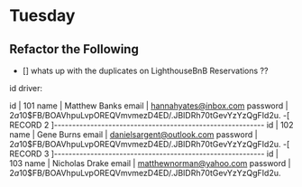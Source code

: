 # Tuesday

## Refactor the Following

- [] whats up with the duplicates on LighthouseBnB Reservations ??

<!-- 
- [x] const getUserWithId = function (id) {};
  - [] needs to be tested <-- HOW TO TEST -->

<!-- - [x] const addUser = function (user) {}; -->

<!-- - [x] const getUserWithEmail = function (email) {};
  1. Accepts an email address and will return a promise.
  2. The promise should resolve with a user object with the given email address, or null if that user does not exist.

  - Driver:

    {
    id: 1,
    name: 'Jerry Seinfeld',
    email: 'jb555@qmail.com',
    password: '$2a$10$FB/BOAVhpuLvpOREQVmvmezD4ED/.JBIDRh70tGevYzYzQgFId2u.'
  },
  {
    id: 2,
    name: 'Tony Soprano',
    email: 'tony_tony@qmail.com',
    password: '$2a$10$FB/BOAVhpuLvpOREQVmvmezD4ED/.JBIDRh70tGevYzYzQgFId2u.'
  }, -->

id driver:

id       | 101
name     | Matthew Banks
email    | hannahyates@inbox.com
password | $2a$10$FB/BOAVhpuLvpOREQVmvmezD4ED/.JBIDRh70tGevYzYzQgFId2u.
-[ RECORD 2 ]----------------------------------------------------------
id       | 102
name     | Gene Burns
email    | danielsargent@outlook.com
password | $2a$10$FB/BOAVhpuLvpOREQVmvmezD4ED/.JBIDRh70tGevYzYzQgFId2u.
-[ RECORD 3 ]----------------------------------------------------------
id       | 103
name     | Nicholas Drake
email    | matthewnorman@yahoo.com
password | $2a$10$FB/BOAVhpuLvpOREQVmvmezD4ED/.JBIDRh70tGevYzYzQgFId2u.
